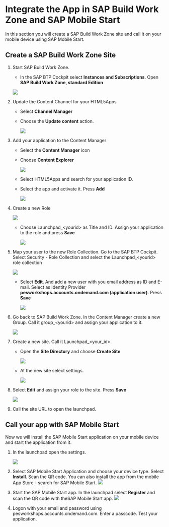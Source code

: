 # Integrate the App in SAP Build Work Zone and SAP Mobile Start

In this section you will create a SAP Build Work Zone site and call it on your mobile device using SAP Mobile Start.

## Create a SAP Build Work Zone Site

1. Start SAP Build Work Zone. 
     
     * In the SAP BTP Cockpit select **Instances and Subscriptions**. Open **SAP Build Work Zone, standard Edition**

     ![](./img/0200-open-workzone.png)

2. Update the Content Channel for your HTML5Apps

   * Select **Channel Manager**
   * Choose the **Update content** action.
   
     ![](./img/0215-update-content.png)

3. Add your application to the Content Manager
   
   * Select the **Content Manager** icon
   * Choose **Content Explorer** 

     ![](./img/0210-content-manager.png)
   
   * Select HTML5Apps and search for your application ID.
   * Select the app and activate it. Press **Add**

     ![](./img/0220-add-html5app.png)

4. Create a new Role
   
      ![](./img/0230-create-role.png)

   * Choose Launchpad_\<yourid> as Title and ID. Assign your application to the role and press **Save**

      ![](./img/0231-create-role.png)

5. Map your user to the new Role Collection. Go to the SAP BTP Cockpit. Select Security - Role Collection and select the Launchpad_\<yourid\> role collection
   
      ![](./img/0240-map-role-to-user.png)

    * Select **Edit**. And add a new user with you email address as ID and E-mail. Select as Identity Provider  **pesworkshops.accounts.ondemand.com (application user)**. Press **Save**
   
      ![](./img/0245-map-role-to-user.png)

6. Go back to SAP Build Work Zone. In the Content Manager create a new Group. Call it group_\<yourid> and assign your application to it. 
  
      ![](./img/0250-create-group.png)

7. Create a new site. Call it Launchpad_\<your_id>. 
   
   *  Open the **Site Directory** and choose **Create Site**
   
      ![](./img/0260-create-site.png)

   * At the new site select settings.

      ![](./img/0262-create-site.png)

8. Select **Edit** and assign your role to the site. Press **Save**
   
   ![](./img/0265-create-site.png)

9.  Call the site URL to open the launchpad.


## Call your app with SAP Mobile Start

Now we will install the SAP Mobile Start application on your mobile device and start the application from it.

1. In the launchpad open the settings. 

   ![](./img/0280-setup-mobile-start.png)

2. Select SAP Mobile Start Application and choose your device type. Select **Install**. Scan the QR code. You can also install the app from the mobile App Store - search for SAP Mobile Start. 
   ![](./img/0282-setup-mobile-start.png)

3. Start the SAP Mobile Start app. In the launchpad select **Register** and scan the QR code with theSAP Mobile Start app.
![](./img/0285-setup-mobile-start.png)

4. Logon with your email and password using pesworkshops.accounts.ondemand.com. Enter a passcode. Test your application.